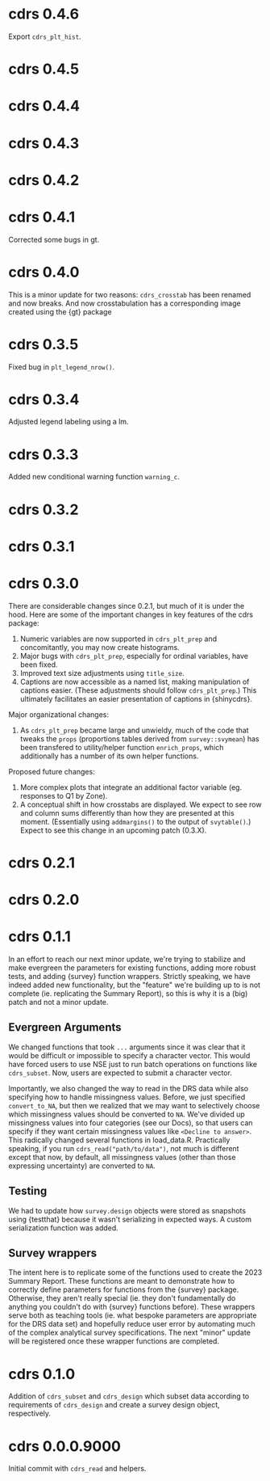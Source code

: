# cdrs 0.4.6

Export `cdrs_plt_hist`.

# cdrs 0.4.5

# cdrs 0.4.4

# cdrs 0.4.3

# cdrs 0.4.2

# cdrs 0.4.1

Corrected some bugs in gt.

# cdrs 0.4.0

This is a minor update for two reasons: `cdrs_crosstab` has been renamed and now breaks. And now crosstabulation has a corresponding image created using the \{gt\} package

# cdrs 0.3.5

Fixed bug in `plt_legend_nrow()`.

# cdrs 0.3.4

Adjusted legend labeling using a lm.

# cdrs 0.3.3

Added new conditional warning function `warning_c`.

# cdrs 0.3.2

# cdrs 0.3.1

# cdrs 0.3.0

There are considerable changes since 0.2.1, but much of it is under the hood. Here are some of the important changes in key features of the cdrs package:

1. Numeric variables are now supported in `cdrs_plt_prep` and concomitantly, you may now create histograms.
2. Major bugs with `cdrs_plt_prep`, especially for ordinal variables, have been fixed.
3. Improved text size adjustments using `title_size`.
4. Captions are now accessible as a named list, making manipulation of captions easier. (These adjustments should follow `cdrs_plt_prep`.) This ultimately facilitates an easier presentation of captions in \{shinycdrs\}.

Major organizational changes:

1. As `cdrs_plt_prep` became large and unwieldy, much of the code that tweaks the `props` (proportions tables derived from `survey::svymean`) has been transfered to utility/helper function `enrich_props`, which additionally has a number of its own helper functions.

Proposed future changes:

1. More complex plots that integrate an additional factor variable (eg. responses to Q1 by Zone).
2. A conceptual shift in how crosstabs are displayed. We expect to see row and column sums differently than how they are presented at this moment. (Essentially using `addmargins()` to the output of `svytable()`.) Expect to see this change in an upcoming patch (0.3.X). 

# cdrs 0.2.1

# cdrs 0.2.0

# cdrs 0.1.1

In an effort to reach our next minor update, we're trying to stabilize and make evergreen the parameters for existing functions, adding more robust tests, and adding {survey} function wrappers. Strictly speaking, we have indeed added new functionality, but the "feature" we're building up to is not complete (ie. replicating the Summary Report), so this is why it is a (big) patch and not a minor update.

## Evergreen Arguments

We changed functions that took `...` arguments since it was clear that it would be difficult or impossible to specify a character vector. This would have forced users to use NSE just to run batch operations on functions like `cdrs_subset`. Now, users are expected to submit a character vector. 

Importantly, we also changed the way to read in the DRS data while also specifying how to handle missingness values. Before, we just specified `convert_to_NA`, but then we realized that we may want to selectively choose which missingness values should be converted to `NA`. We've divided up missingness values into four categories (see our Docs), so that users can specify if they want certain missingness values like `<Decline to answer>`. This radically changed several functions in load_data.R. Practically speaking, if you run `cdrs_read("path/to/data")`, not much is different except that now, by default, all missingness values (other than those expressing uncertainty) are converted to `NA`. 

## Testing

We had to update how `survey.design` objects were stored as snapshots using {testthat} because it wasn't serializing in expected ways. A custom serialization function was added.

## Survey wrappers

The intent here is to replicate some of the functions used to create the 2023 Summary Report. These functions are meant to demonstrate how to correctly define parameters for functions from the {survey} package. Otherwise, they aren't really special (ie. they don't fundamentally do anything you couldn't do with {survey} functions before). These wrappers serve both as teaching tools (ie. what bespoke parameters are appropriate for the DRS data set) and hopefully reduce user error by automating much of the complex analytical survey specifications. The next "minor" update will be registered once these wrapper functions are completed.

# cdrs 0.1.0

Addition of `cdrs_subset` and `cdrs_design` which subset data according to requirements of `cdrs_design` and create a survey design object, respectively.

# cdrs 0.0.0.9000

Initial commit with `cdrs_read` and helpers.
